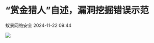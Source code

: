 #  “赏金猎人”自述，漏洞挖掘错误示范   
 蚁景网络安全   2024-11-22 09:44  
  
![](https://mmbiz.qpic.cn/mmbiz_png/5znJiaZxqldwlXCGSb3P2O5HFoLaJZunx7KVSZpdPBUibcSwEr5SBrkLKGibNzyQF1tVgmiclMRxuja95rhlmbRiciaA/640?wx_fmt=png&from=appmsg "")  
  
